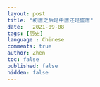 ```yaml
---
layout: post
title: "初唐之后是中唐还是盛唐"
date:   2021-09-08
tags: [历史]
language : Chinese
comments: true
author: Zhen
toc: false
published: false
hidden: false
---
```


<!--stackedit_data:
eyJoaXN0b3J5IjpbLTE4OTgwODE5ODksNTU5NTA0NDMyXX0=
-->